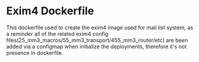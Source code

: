# Exim4 Dockerfile
This dockerfile used to create the exim4 image used for mail list system, as a reminder all of
the related exim4 config files(25_mm3_macros/55_mm3_transport/455_mm3_router/etc) are been added via
a configmap when initialize the deployments, therefore it's not presence in dockerfile.